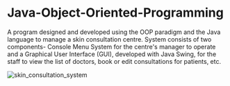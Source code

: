 # Java-Object-Oriented-Programming
A program designed and developed using the OOP paradigm and the Java language to manage a skin consultation centre. System consists of two components- Console Menu System for the centre's manager to operate and a Graphical User Interface (GUI), developed with Java Swing, for the staff to view the list of doctors, book or edit consultations for patients, etc. 

![skin_consultation_system](https://github.com/user-attachments/assets/f9bb6757-c301-40fb-95b8-3f7c74cf5ac9)

